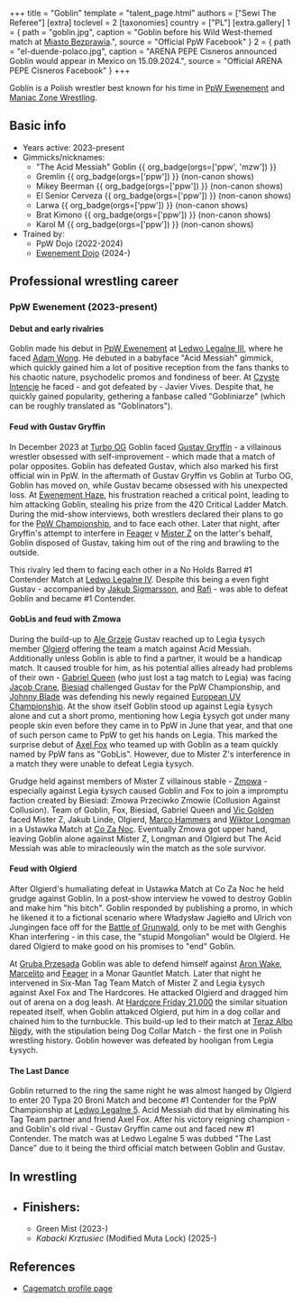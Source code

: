 +++
title = "Goblin"
template = "talent_page.html"
authors = ["Sewi The Referee"]
[extra]
toclevel = 2
[taxonomies]
country = ["PL"]
[extra.gallery]
1 = { path = "goblin.jpg", caption = "Goblin before his Wild West-themed match at [Miasto Bezprawia](@/e/ppw/2024-02-10-ppw-miasto-bezprawia.md).", source = "Official PpW Facebook" }
2 = { path = "el-duende-polaco.jpg", caption = "ARENA PEPE Cisneros announced Goblin would appear in Mexico on 15.09.2024.", source = "Official ARENA PEPE Cisneros Facebook" }
+++

Goblin is a Polish wrestler best known for his time in [PpW Ewenement](@/o/ppw.md) and [Maniac Zone Wrestling](@/o/mzw.md).

## Basic info

* Years active: 2023-present
* Gimmicks/nicknames:
  - "The Acid Messiah" Goblin {{ org_badge(orgs=['ppw', 'mzw']) }}
  - Gremlin {{ org_badge(orgs=['ppw']) }} (non-canon shows)
  - Mikey Beerman {{ org_badge(orgs=['ppw']) }} (non-canon shows)
  - El Senior Cerveza {{ org_badge(orgs=['ppw']) }} (non-canon shows)
  - Larwa {{ org_badge(orgs=['ppw']) }} (non-canon shows)
  - Brat Kimono {{ org_badge(orgs=['ppw']) }} (non-canon shows)
  - Karol M {{ org_badge(orgs=['ppw']) }} (non-canon shows)
* Trained by:
  - PpW Dojo (2022-2024)
  - [Ewenement Dojo](@/o/ewenement-dojo.md) (2024-)
 
## Professional wrestling career

### PpW Ewenement (2023-present)

#### Debut and early rivalries 

Goblin made his debut in [PpW Ewenement](@/o/ppw.md) at [Ledwo Legalne III](@/e/ppw/2023-06-17-ppw-ledwo-legalne-3.md), where he faced [Adam Wong](@/w/adam-wong.md). He debuted in a babyface "Acid Messiah" gimmick, which quickly gained him a lot of positive reception from the fans thanks to his chaotic nature, psychodelic promos and fondiness of beer. At [Czyste Intencje](@/e/ppw/2023-09-09-ppw-czyste-intencje.md) he faced - and got defeated by - Javier Vives. Despite that, he quickly gained popularity, gethering a fanbase called "Gobliniarze" (which can be roughly translated as "Goblinators").

#### Feud with Gustav Gryffin

In December 2023 at [Turbo OG](@/e/ppw/2023-12-08-ppw-turbo-og.md) Goblin faced [Gustav Gryffin](@/w/gustav-gryffin.md) - a villainous wrestler obsessed with self-improvement - which made that a match of polar opposites. Goblin has defeated Gustav, which also marked his first official win in PpW. In the aftermath of Gustav Gryffin vs Goblin at Turbo OG, Goblin has moved on, while Gustav became obsessed with his unexpected loss. At [Ewenement Haze](@/e/ppw/2024-04-20-ppw-ewenement-haze.md), his frustration reached a critical point, leading to him attacking Goblin, stealing his prize from the 420 Critical Ladder Match. During the mid-show interviews, both wrestlers declared their plans to go for the [PpW Championship](@/c/ppw-championship.md), and to face each other. Later that night, after Gryffin's attempt to interfere in [Feager](@/w/feager.md) v [Mister Z](@/w/mister-z.md) on the latter's behalf, Goblin disposed of Gustav, taking him out of the ring and brawling to the outside. 

This rivalry led them to facing each other in a No Holds Barred #1 Contender Match at [Ledwo Legalne IV](@/e/ppw/2024-06-08-ppw-ledwo-legalne-4.md). Despite this being a even fight Gustav - accompanied by [Jakub Sigmarsson](@/w/jakub-linde.md), and [Rafi](@/w/rafi.md) - was able to defeat Goblin and became #1 Contender.

#### GobLis and feud with Zmowa

During the build-up to [Ale Grzeje](@/e/ppw/2024-07-13-ppw-ale-grzeje.md) Gustav reached up to Legia Łysych member [Olgierd](@/w/olgierd.md) offering the team a match against Acid Messiah. Additionally unless Goblin is able to find a partner, it would be a handicap match. It caused trouble for him, as his potential allies already had problems of their own - [Gabriel Queen](@/w/gabriel-queen.md) (who just lost a tag match to Legia) was facing [Jacob Crane](@/w/jacob-crane.md), [Biesiad](@/w/biesiad.md) challenged Gustav for the PpW Championship, and [Johnny Blade](@/w/johnny-blade.md) was defending his newly regained [European UV Championship](@/c/ppw-european-ultraviolent-championship.md). At the show itself Goblin stood up against Legia Łysych alone and cut a short promo, mentioning how Legia Łysych got under many people skin even before they came in to PpW in June that year, and that one of such person came to PpW to get his hands on Legia. This marked the surprise debut of [Axel Fox](@/w/axel-fox.md) who teamed up with Goblin as a team quickly named by PpW fans as "GobLis". However, due to Mister Z's interference in a match they were unable to defeat Legia Łysych. 

Grudge held against members of Mister Z villainous stable - [Zmowa](@/a/the-collusion.md) - especially against Legia Łysych caused Goblin and Fox to join a impromptu faction created by Biesiad: Zmowa Przeciwko Zmowie (Collusion Against Collusion). Team of Goblin, Fox, Biesiad, Gabriel Queen and [Vic Golden](@/w/vic-golden.md) faced Mister Z, Jakub Linde, Olgierd, [Marco Hammers](@/w/marco-hammers.md) and [Wiktor Longman](@/w/wiktor-longman.md) in a Ustawka Match at [Co Za Noc](@/e/ppw/2024-10-26-ppw-co-za-noc.md). Eventually Zmowa got upper hand, leaving Goblin alone against Mister Z, Longman and Olgierd but The Acid Messiah was able to miracleously win the match as the sole survivor. 

#### Feud with Olgierd

After Olgierd's humaliating defeat in Ustawka Match at Co Za Noc he held grudge against Goblin. In a post-show interview he vowed to destroy Goblin and make him "his bitch". Goblin responded by publishing a promo, in which he likened it to a fictional scenario where Władysław Jagiełło and Ulrich von Jungingen face off for the [Battle of Grunwald][bitwa-pod-grunwaldem], only to be met with Genghis Khan interfering - in this case, the "stupid Mongolian" would be Olgierd. He dared Olgierd to make good on his promises to "end" Goblin. 

At [Gruba Przesada](@/e/ppw/2025-01-25-ppw-gruba-przesada.md) Goblin was able to defend himself against [Aron Wake](@/w/aron-wake.md), [Marcelito](@/w/marcelito.md) and [Feager](@/w/feager.md) in a Monar Gauntlet Match. Later that night he intervened in Six-Man Tag Team Match of Mister Z and Legia Łysych against Axel Fox and The Hardcores. He attacked Olgierd and dragged him out of arena on a dog leash. At [Hardcore Friday 21.000](@/e/ppw/2025-02-21-ppw-hardcore-friday.md) the similar situation repeated itself, when Goblin attakced Olgierd, put him in a dog collar and chained him to the turnbuckle. This build-up led to their match at [Teraz Albo Nigdy](@/e/ppw/2025-03-15-ppw-teraz-albo-nigdy.md), with the stipulation being Dog Collar Match - the first one in Polish wrestling history. Goblin however was defeated by hooligan from Legia Łysych.

#### The Last Dance 

Goblin returned to the ring the same night he was almost hanged by Olgierd to enter 20 Typa 20 Broni Match and become #1 Contender for the PpW Championship at [Ledwo Legalne 5](@/e/ppw/2025-06-07-ppw-ledwo-legalne-5.md). Acid Messiah did that by eliminating his Tag Team partner and friend Axel Fox. After his victory reigning champion - and Goblin's old rival - Gustav Gryffin came out and faced new #1 Contender. The match was at Ledwo Legalne 5 was dubbed "The Last Dance" due to it being the third official match between Goblin and Gustav. 

## In wrestling

* Finishers:
  -
  - Green Mist (2023-)
  - _Kabacki Krztusiec_ (Modified Muta Lock) (2025-)

## References

* [Cagematch profile page](https://www.cagematch.net/?id=2&nr=28746)

[bitwa-pod-grunwaldem]: https://en.wikipedia.org/wiki/Battle_of_Grunwald
